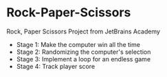 # Rock-Paper-Scissors
Rock, Paper Scissors Project from JetBrains Academy
- Stage 1: Make the computer win all the time
- Stage 2: Randomizing the computer's selection
- Stage 3: Implement a loop for an endless game
- Stage 4: Track player score
